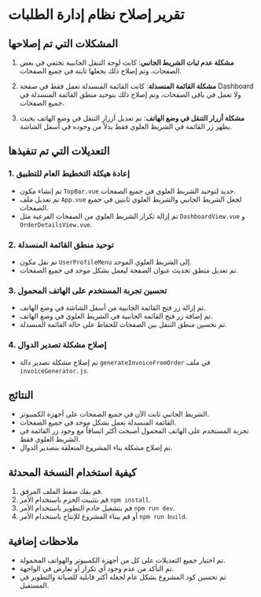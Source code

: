 # تقرير إصلاح نظام إدارة الطلبات

## المشكلات التي تم إصلاحها

1. **مشكلة عدم ثبات الشريط الجانبي**: كانت لوحة التنقل الجانبية تختفي في بعض الصفحات، وتم إصلاح ذلك بجعلها ثابتة في جميع الصفحات.

2. **مشكلة القائمة المنسدلة**: كانت القائمة المنسدلة تعمل فقط في صفحة Dashboard ولا تعمل في باقي الصفحات، وتم إصلاح ذلك بتوحيد منطق القائمة المنسدلة في جميع الصفحات.

3. **مشكلة أزرار التنقل في وضع الهاتف**: تم تعديل أزرار التنقل في وضع الهاتف بحيث يظهر زر القائمة في الشريط العلوي فقط بدلاً من وجوده في أسفل الشاشة.

## التعديلات التي تم تنفيذها

### 1. إعادة هيكلة التخطيط العام للتطبيق

- تم إنشاء مكون `TopBar.vue` جديد لتوحيد الشريط العلوي في جميع الصفحات.
- تم تعديل ملف `App.vue` لجعل الشريط الجانبي والشريط العلوي ثابتين في جميع الصفحات.
- تم إزالة تكرار الشريط العلوي من الصفحات الفرعية مثل `DashboardView.vue` و `OrderDetailsView.vue`.

### 2. توحيد منطق القائمة المنسدلة

- تم نقل مكون `UserProfileMenu` إلى الشريط العلوي الموحد.
- تم تعديل منطق تحديث عنوان الصفحة ليعمل بشكل موحد في جميع الصفحات.

### 3. تحسين تجربة المستخدم على الهاتف المحمول

- تم إزالة زر فتح القائمة الجانبية من أسفل الشاشة في وضع الهاتف.
- تم إضافة زر فتح القائمة الجانبية في الشريط العلوي في وضع الهاتف.
- تم تحسين منطق التنقل بين الصفحات للحفاظ على حالة القائمة المنسدلة.

### 4. إصلاح مشكلة تصدير الدوال

- تم إصلاح مشكلة تصدير دالة `generateInvoiceFromOrder` في ملف `invoiceGenerator.js`.

## النتائج

- الشريط الجانبي ثابت الآن في جميع الصفحات على أجهزة الكمبيوتر.
- القائمة المنسدلة تعمل بشكل موحد في جميع الصفحات.
- تجربة المستخدم على الهاتف المحمول أصبحت أكثر اتساقاً مع وجود زر القائمة في الشريط العلوي فقط.
- تم إصلاح مشكلة بناء المشروع المتعلقة بتصدير الدوال.

## كيفية استخدام النسخة المحدثة

1. قم بفك ضغط الملف المرفق.
2. قم بتثبيت الحزم باستخدام الأمر `npm install`.
3. قم بتشغيل خادم التطوير باستخدام الأمر `npm run dev`.
4. أو قم ببناء المشروع للإنتاج باستخدام الأمر `npm run build`.

## ملاحظات إضافية

- تم اختبار جميع التعديلات على كل من أجهزة الكمبيوتر والهواتف المحمولة.
- تم التأكد من عدم وجود أي تكرار أو تعارض في الواجهة.
- تم تحسين كود المشروع بشكل عام لجعله أكثر قابلية للصيانة والتطوير في المستقبل.
